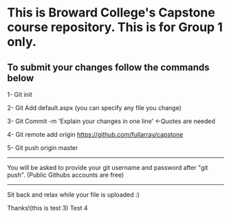 This is Broward College's Capstone course repository. This is for Group 1 only.
===============================================================================

To submit your changes follow the commands below
------------------------------------------------

1- Git init 

2- Git Add default.aspx (you can specify any file you change)

3- Git Commit -m 'Explain your changes in one line' <-Quotes are needed

4- Git remote add origin https://github.com/fullarray/capstone

5- Git push origin master


--------------------------------------------

You will be asked to provide your 
git username and password after "git push". 
(Public Githubs accounts are free)

--------------------------------------------


Sit back and relax while your file is uploaded :)


Thanks!(this is test 3)
Test 4